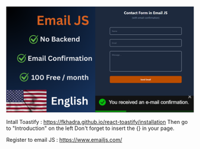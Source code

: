 ![alt text](public/english.png)

Intall Toastify : https://fkhadra.github.io/react-toastify/installation
Then go to "Introduction" on the left
Don't forget to insert the {<ToastContainer />} in your page.

Register to email JS : https://www.emailjs.com/
